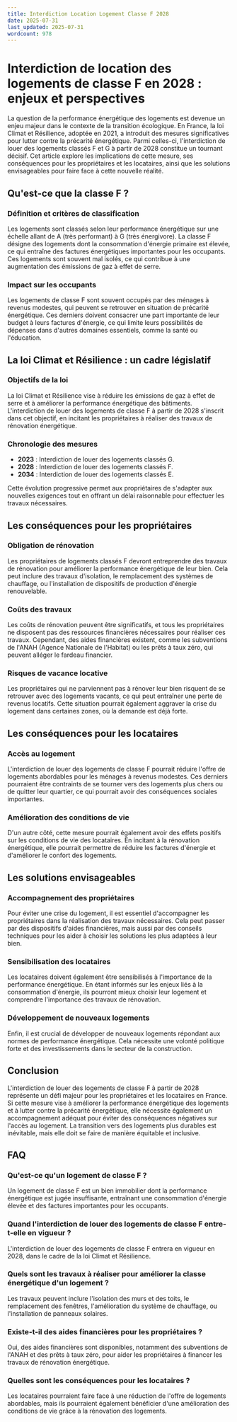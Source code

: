 ```yaml
---
title: Interdiction Location Logement Classe F 2028
date: 2025-07-31
last_updated: 2025-07-31
wordcount: 978
---
```


# Interdiction de location des logements de classe F en 2028 : enjeux et perspectives

La question de la performance énergétique des logements est devenue un enjeu majeur dans le contexte de la transition écologique. En France, la loi Climat et Résilience, adoptée en 2021, a introduit des mesures significatives pour lutter contre la précarité énergétique. Parmi celles-ci, l'interdiction de louer des logements classés F et G à partir de 2028 constitue un tournant décisif. Cet article explore les implications de cette mesure, ses conséquences pour les propriétaires et les locataires, ainsi que les solutions envisageables pour faire face à cette nouvelle réalité.

## Qu'est-ce que la classe F ?

### Définition et critères de classification

Les logements sont classés selon leur performance énergétique sur une échelle allant de A (très performant) à G (très énergivore). La classe F désigne des logements dont la consommation d'énergie primaire est élevée, ce qui entraîne des factures énergétiques importantes pour les occupants. Ces logements sont souvent mal isolés, ce qui contribue à une augmentation des émissions de gaz à effet de serre.

### Impact sur les occupants

Les logements de classe F sont souvent occupés par des ménages à revenus modestes, qui peuvent se retrouver en situation de précarité énergétique. Ces derniers doivent consacrer une part importante de leur budget à leurs factures d'énergie, ce qui limite leurs possibilités de dépenses dans d'autres domaines essentiels, comme la santé ou l'éducation.

## La loi Climat et Résilience : un cadre législatif

### Objectifs de la loi

La loi Climat et Résilience vise à réduire les émissions de gaz à effet de serre et à améliorer la performance énergétique des bâtiments. L'interdiction de louer des logements de classe F à partir de 2028 s'inscrit dans cet objectif, en incitant les propriétaires à réaliser des travaux de rénovation énergétique.

### Chronologie des mesures

- **2023** : Interdiction de louer des logements classés G.
- **2028** : Interdiction de louer des logements classés F.
- **2034** : Interdiction de louer des logements classés E.

Cette évolution progressive permet aux propriétaires de s'adapter aux nouvelles exigences tout en offrant un délai raisonnable pour effectuer les travaux nécessaires.

## Les conséquences pour les propriétaires

### Obligation de rénovation

Les propriétaires de logements classés F devront entreprendre des travaux de rénovation pour améliorer la performance énergétique de leur bien. Cela peut inclure des travaux d'isolation, le remplacement des systèmes de chauffage, ou l'installation de dispositifs de production d'énergie renouvelable.

### Coûts des travaux

Les coûts de rénovation peuvent être significatifs, et tous les propriétaires ne disposent pas des ressources financières nécessaires pour réaliser ces travaux. Cependant, des aides financières existent, comme les subventions de l'ANAH (Agence Nationale de l'Habitat) ou les prêts à taux zéro, qui peuvent alléger le fardeau financier.

### Risques de vacance locative

Les propriétaires qui ne parviennent pas à rénover leur bien risquent de se retrouver avec des logements vacants, ce qui peut entraîner une perte de revenus locatifs. Cette situation pourrait également aggraver la crise du logement dans certaines zones, où la demande est déjà forte.

## Les conséquences pour les locataires

### Accès au logement

L'interdiction de louer des logements de classe F pourrait réduire l'offre de logements abordables pour les ménages à revenus modestes. Ces derniers pourraient être contraints de se tourner vers des logements plus chers ou de quitter leur quartier, ce qui pourrait avoir des conséquences sociales importantes.

### Amélioration des conditions de vie

D'un autre côté, cette mesure pourrait également avoir des effets positifs sur les conditions de vie des locataires. En incitant à la rénovation énergétique, elle pourrait permettre de réduire les factures d'énergie et d'améliorer le confort des logements.

## Les solutions envisageables

### Accompagnement des propriétaires

Pour éviter une crise du logement, il est essentiel d'accompagner les propriétaires dans la réalisation des travaux nécessaires. Cela peut passer par des dispositifs d'aides financières, mais aussi par des conseils techniques pour les aider à choisir les solutions les plus adaptées à leur bien.

### Sensibilisation des locataires

Les locataires doivent également être sensibilisés à l'importance de la performance énergétique. En étant informés sur les enjeux liés à la consommation d'énergie, ils pourront mieux choisir leur logement et comprendre l'importance des travaux de rénovation.

### Développement de nouveaux logements

Enfin, il est crucial de développer de nouveaux logements répondant aux normes de performance énergétique. Cela nécessite une volonté politique forte et des investissements dans le secteur de la construction.

## Conclusion

L'interdiction de louer des logements de classe F à partir de 2028 représente un défi majeur pour les propriétaires et les locataires en France. Si cette mesure vise à améliorer la performance énergétique des logements et à lutter contre la précarité énergétique, elle nécessite également un accompagnement adéquat pour éviter des conséquences négatives sur l'accès au logement. La transition vers des logements plus durables est inévitable, mais elle doit se faire de manière équitable et inclusive.

## FAQ

### Qu'est-ce qu'un logement de classe F ?

Un logement de classe F est un bien immobilier dont la performance énergétique est jugée insuffisante, entraînant une consommation d'énergie élevée et des factures importantes pour les occupants.

### Quand l'interdiction de louer des logements de classe F entre-t-elle en vigueur ?

L'interdiction de louer des logements de classe F entrera en vigueur en 2028, dans le cadre de la loi Climat et Résilience.

### Quels sont les travaux à réaliser pour améliorer la classe énergétique d'un logement ?

Les travaux peuvent inclure l'isolation des murs et des toits, le remplacement des fenêtres, l'amélioration du système de chauffage, ou l'installation de panneaux solaires.

### Existe-t-il des aides financières pour les propriétaires ?

Oui, des aides financières sont disponibles, notamment des subventions de l'ANAH et des prêts à taux zéro, pour aider les propriétaires à financer les travaux de rénovation énergétique.

### Quelles sont les conséquences pour les locataires ?

Les locataires pourraient faire face à une réduction de l'offre de logements abordables, mais ils pourraient également bénéficier d'une amélioration des conditions de vie grâce à la rénovation des logements.